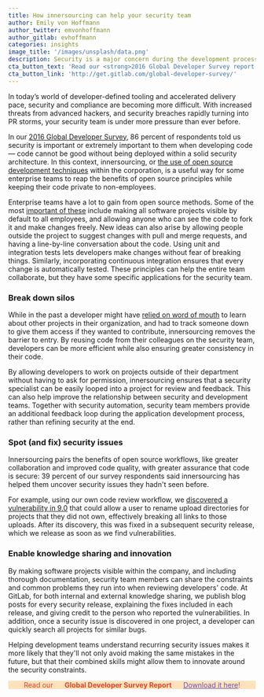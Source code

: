 ```yaml
---
title: How innersourcing can help your security team
author: Emily von Hoffmann
author_twitter: emvonhoffmann
author_gitlab: evhoffmann
categories: insights
image_title: '/images/unsplash/data.png'
description: Security is a major concern during the development process — innersourcing can help.
cta_button_text: 'Read our <strong>2016 Global Developer Survey report </strong> now!'
cta_button_link: 'http://get.gitlab.com/global-developer-survey/'
---
```


In today’s world of developer-defined tooling and accelerated delivery pace, security and compliance are becoming more difficult. With increased threats from advanced hackers, and security breaches rapidly turning into PR storms, your security team is under more pressure than ever before.

<!-- more -->

In our [2016 Global Developer Survey](http://get.gitlab.com/global-developer-survey/), 86 percent of respondents told us security is important or extremely important to them when developing code — code cannot be good without being deployed within a solid security architecture. In this context, innersourcing, or [the use of open source development techniques](http://www.inner-sourcing.com/open-source-and-opengl-a-response-from-tim-oreilly/) within the corporation, is a useful way for some enterprise teams to reap the benefits of open source principles while keeping their code private to non-employees.

Enterprise teams have a lot to gain from open source methods. Some of the most [important of these](/blog/2014/09/05/innersourcing-using-the-open-source-workflow-to-improve-collaboration-within-an-organization/) include making all software projects visible by default to all employees, and allowing anyone who can see the code to fork it and make changes freely. New ideas can also arise by allowing people outside the project to suggest changes with pull and merge requests, and having a line-by-line conversation about the code. Using unit and integration tests lets developers make changes without fear of breaking things. Similarly, incorporating continuous integration ensures that every change is automatically tested. These principles can help the entire team collaborate, but they have some specific applications for the security team.

### Break down silos

While in the past a developer might have [relied on word of mouth](/blog/2014/09/05/innersourcing-using-the-open-source-workflow-to-improve-collaboration-within-an-organization/) to learn about other projects in their organization, and had to track someone down to give them access if they wanted to contribute, innersourcing removes the barrier to entry. By reusing code from their colleagues on the security team, developers can be more efficient while also ensuring greater consistency in their code.

By allowing developers to work on projects outside of their department without having to ask for permission, innersourcing ensures that a security specialist can be easily looped into a project for review and feedback. This can also help improve the relationship between security and development teams. Together with security automation, security team members provide an additional feedback loop during the application development process, rather than refining security at the end.

### Spot (and fix) security issues

Innersourcing pairs the benefits of open source workflows, like greater collaboration and improved code quality, with greater assurance that code is secure: 39 percent of our survey respondents said innersourcing has helped them uncover security issues they hadn't seen before.

For example, using our own code review workflow, we [discovered a vulnerability in 9.0](/releases/2017/03/29/gitlab-9-dot-0-dot-2-released/) that could allow a user to rename upload directories for projects that they did not own, effectively breaking all links to those uploads. After its discovery, this was fixed in a subsequent security release, which we release as soon as we find vulnerabilities.

### Enable knowledge sharing and innovation

By making software projects visible within the company, and including thorough documentation, security team members can share the constraints and common problems they run into when reviewing developers' code. At GitLab, for both internal and external knowledge sharing, we publish blog posts for every security release, explaining the fixes included in each release, and giving credit to the person who reported the vulnerabilities. In addition, once a security issue is discovered in one project, a developer can quickly search all projects for similar bugs.

Helping development teams understand recurring security issues makes it more likely that they'll not only avoid making the same mistakes in the future, but that their combined skills might allow them to innovate around the security constraints.

<p class="alert alert-orange" style="background-color: rgba(252,163,38,.3); border-color: rgba(252,163,38,.3); color: rgb(226,67,41) !important; text-align: center;">Read our &nbsp;&nbsp;<i class="fab fa-gitlab" style="color:rgb(107,79,187); font-size:.85em" aria-hidden="true"></i> &nbsp;&nbsp;<strong>Global Developer Survey Report</strong> &nbsp;&nbsp;<i class="fab fa-gitlab" style="color:rgb(107,79,187); font-size:.85em" aria-hidden="true"></i> &nbsp;&nbsp;<a style="color: rgb(107,79,187);" href="http://get.gitlab.com/global-developer-survey/">Download it here</a>!</p>
